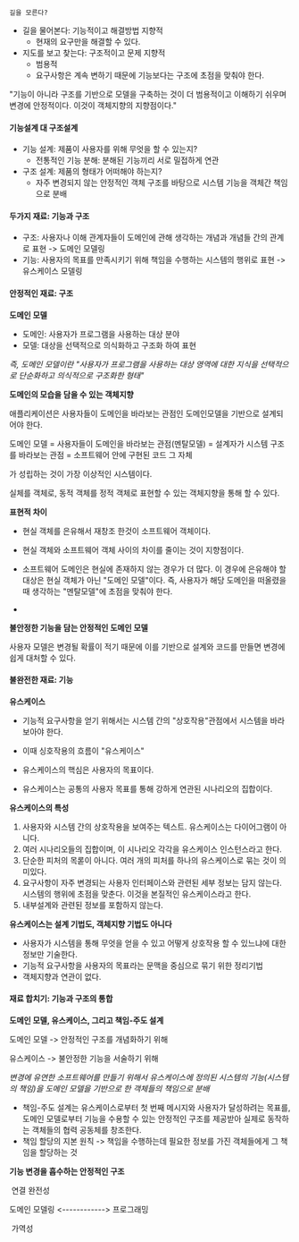 `길을 모른다?`  

- 길을 물어본다: 기능적이고 해결방법 지향적
  - 현재의 요구만을 해결할 수 있다.
- 지도를 보고 찾는다: 구조적이고 문제 지향적
  - 범용적
  - 요구사항은 계속 변하기 때문에 기능보다는 구조에 초점을 맞춰야 한다.



"기능이 아니라 구조를 기반으로 모델을 구축하는 것이 더 범용적이고 이해하기 쉬우며 변경에 안정적이다. 이것이 객체지향의 지향점이다."



#### 기능설계 대 구조설계

- 기능 설계: 제품이 사용자를 위해 무엇을 할 수 있는지? 
  - 전통적인 기능 분해: 분해된 기능끼리 서로 밀접하게 연관
- 구조 설계: 제품의 형태가 어떠해야 하는지?
  - 자주 변경되지 않는 안정적인 객체 구조를 바탕으로 시스템 기능을 객체간 책임으로 분배



#### 두가지 재료: 기능과 구조

- 구조: 사용자나 이해 관계자들이 도메인에 관해 생각하는 개념과 개념들 간의 관계로 표현 -> 도메인 모델링
- 기능: 사용자의 목표를 만족시키기 위해 책임을 수행하는 시스템의 행위로 표현 -> 유스케이스 모델링





#### 안정적인 재료: 구조

**도메인 모델**

- 도메인: 사용자가 프로그램을 사용하는 대상 분야
- 모델: 대상을 선택적으로 의식화하고 구조화 하여 표현

*즉, 도메인 모델이란 "사용자가 프로그램을 사용하는 대상 영역에 대한 지식을 선택적으로 단순화하고 의식적으로 구조화한 형태"*



**도메인의 모습을 담을 수 있는 객체지향**

애플리케이션은 사용자들이 도메인을 바라보는 관점인 도메인모델을 기반으로 설계되어야 한다.



도메인 모델 = 사용자들이 도메인을 바라보는 관점(멘탈모델)  = 설계자가 시스템 구조를 바라보는 관점 = 소프트웨어 안에 구현된 코드 그 자체 



가 성립하는 것이 가장 이상적인 시스템이다.

실체를 객체로, 동적 객체를 정적 객체로 표현할 수 있는 객체지향을 통해 할 수 있다.



**표현적 차이**

- 현실 객체를 은유해서 재창조 한것이 소프트웨어 객체이다.

- 현실 객체와 소프트웨어 객체 사이의 차이를 줄이는 것이 지향점이다. 
- 소프트웨어 도메인은 현실에 존재하지 않는 경우가 더 많다. 이 경우에 은유해야 할 대상은 현실 객체가 아닌 "도메인 모델"이다. 즉, 사용자가 해당 도메인을 떠올렸을 때 생각하는 "멘탈모델"에 초점을 맞춰야 한다.
- 

**불안정한 기능을 담는 안정적인 도메인 모델**

사용자 모델은 변경될 확률이 적기 때문에 이를 기반으로 설계와 코드를 만들면 변경에 쉽게 대처할 수 있다.





#### 불완전한 재료: 기능

**유스케이스**

- 기능적 요구사항을 얻기 위해서는 시스템 간의 "상호작용"관점에서 시스템을 바라보아야 한다. 

- 이때 싱호작용의 흐름이 "유스케이스"
- 유스케이스의 핵심은 사용자의 목표이다. 
- 유스케이스는 공통의 사용자 목표를 통해 강하게 연관된 시나리오의 집합이다.



**유스케이스의 특성**

1. 사용자와 시스템 간의 상호작용을 보여주는 텍스트. 유스케이스는 다이어그램이 아니다.
2. 여러 시나리오들의 집합이며, 이 시나리오 각각을 유스케이스 인스턴스라고 한다.
3. 단순한 피처의 목롣이 아니다. 여러 개의 피처를 하나의 유스케이스로 묶는 것이 의미있다.
4. 요구사항이 자주 변경되는 사용자 인터페이스와 관련된 세부 정보는 담지 않는다. 시스템의 행위에 초점을 맞춘다. 이것을 본질적인 유스케이스라고 한다.
5. 내부설계와 관련된 정보를 포함하지 않는다.



**유스케이스는 설계 기법도, 객체지향 기법도 아니다**

- 사용자가 시스템을 통해 무엇을 얻을 수 있고 어떻게 상호작용 할 수 있느냐에 대한 정보만 기술한다.
- 기능적 요구사항을 사용자의 목표라는 문맥을 중심으로 묶기 위한 정리기법
- 객체지향과 연관이 없다. 



#### 재료 합치기: 기능과 구조의 통합

**도메인 모델, 유스케이스, 그리고 책임-주도 설계**

도메인 모델 -> 안정적인 구조를 개념화하기 위해

유스케이스 -> 불안정한 기능을 서술하기 위해



*변경에 유연한 소프트웨어를 만들기 위해서 유스케이스에 정의된 시스템의 기능(시스템의 책임)을 도메인 모델을 기반으로 한 객체들의 책임으로 분배*

- 책임-주도 설계는 유스케이스로부터 첫 번째 메시지와 사용자가 달성하려는 목표를, 도메인 모델로부터 기능을 수용할 수 있는 안정적인 구조를 제공받아 실제로 동작하는 객체들의 협력 공동체를 창조한다.
- 책임 할당의 지본 원칙 -> 책임을 수행하는데 필요한 정보를 가진 객체들에게 그 책임을 할당하는 것



**기능 변경을 흡수하는 안정적인 구조**

​						연결 완전성

도메인 모델링 <------------>  프로그래밍 

​						가역성